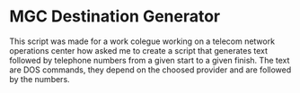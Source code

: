 # MGC Destination Generator

This script was made for a work colegue working on a telecom network operations center how asked me to create a script that generates text followed by telephone numbers from a given start to a given finish. The text are DOS commands, they depend on the choosed provider and are followed by the numbers.

